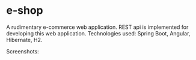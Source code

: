 # e-shop
A rudimentary e-commerce web application.
REST api is implemented for developing this web application.
Technologies used: Spring Boot, Angular, Hibernate, H2.

Screenshots:

